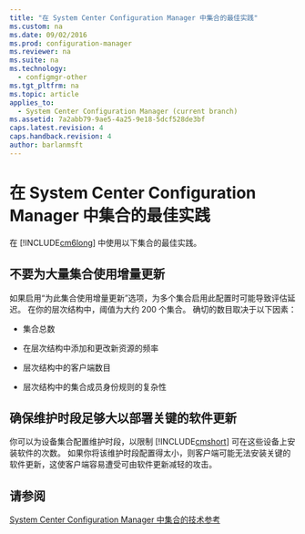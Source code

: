 ```yaml
---
title: "在 System Center Configuration Manager 中集合的最佳实践"
ms.custom: na
ms.date: 09/02/2016
ms.prod: configuration-manager
ms.reviewer: na
ms.suite: na
ms.technology: 
  - configmgr-other
ms.tgt_pltfrm: na
ms.topic: article
applies_to: 
  - System Center Configuration Manager (current branch)
ms.assetid: 7a2abb79-9ae5-4a25-9e18-5dcf528de3bf
caps.latest.revision: 4
caps.handback.revision: 4
author: barlanmsft
---
```

# 在 System Center Configuration Manager 中集合的最佳实践
在 [!INCLUDE[cm6long](../LocTest/includes/cm6long_md.md)] 中使用以下集合的最佳实践。  
  
## 不要为大量集合使用增量更新  
 如果启用“为此集合使用增量更新”选项，为多个集合启用此配置时可能导致评估延迟。 在你的层次结构中，阈值为大约 200 个集合。 确切的数目取决于以下因素：  
  
-   集合总数  
  
-   在层次结构中添加和更改新资源的频率  
  
-   层次结构中的客户端数目  
  
-   层次结构中的集合成员身份规则的复杂性  
  
## 确保维护时段足够大以部署关键的软件更新  
 你可以为设备集合配置维护时段，以限制 [!INCLUDE[cmshort](../LocTest/includes/cmshort_md.md)] 可在这些设备上安装软件的次数。 如果你将该维护时段配置得太小，则客户端可能无法安装关键的软件更新，这使客户端容易遭受可由软件更新减轻的攻击。  
  
## 请参阅  
 [System Center Configuration Manager 中集合的技术参考](../LocTest/Collections-technical-reference-for-System-Center-Configuration-Manager.md)